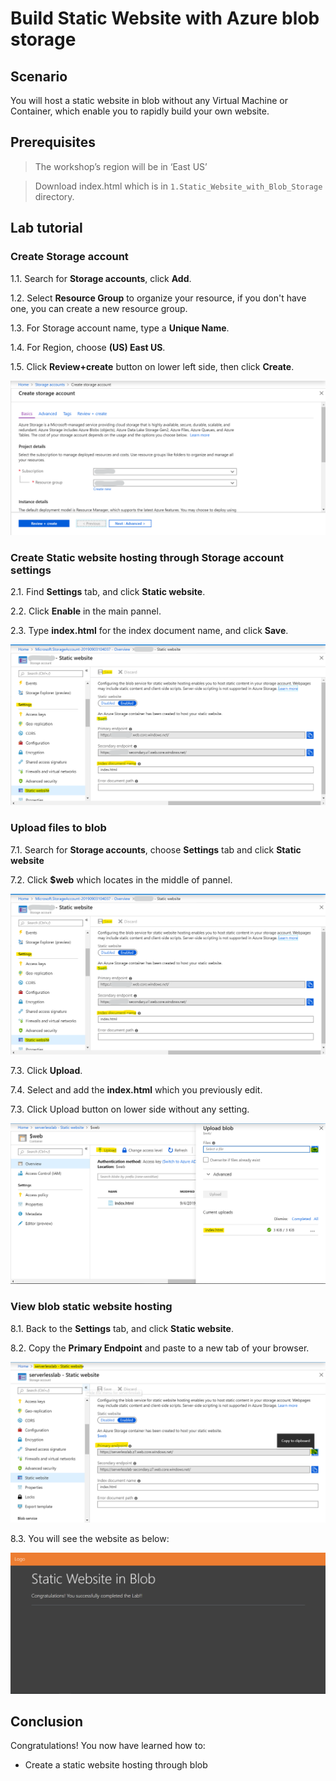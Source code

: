 # Build Static Website with Azure blob storage

## Scenario
You will host a static website in blob without any Virtual Machine or Container, which enable you to rapidly build your own website.

## Prerequisites
>The workshop’s region will be in ‘East US’

>Download index.html which is in <code>1.Static_Website_with_Blob_Storage</code> directory.


## Lab tutorial
### Create Storage account
1.1.  Search for **Storage accounts**, click **Add**.

1.2. Select **Resource Group** to organize your resource, if you don't have one, you can create a new resource group.

1.3. For Storage account name, type a **Unique Name**.

1.4. For Region, choose **(US) East US**.

1.5. Click **Review+create** button on lower left side, then click **Create**.

![Create-Storage-Acccount.png](./images/Create-Storage-Acccount.png)

### Create Static website hosting through Storage account settings

2.1. Find **Settings** tab, and click  **Static website**.

2.2. Click **Enable** in the main pannel.

2.3. Type **index.html** for the index document name, and click **Save**.

![Static-website-setting.png](./images/Static-website-setting.png)

### Upload files to blob

7.1. Search for **Storage accounts**, choose **Settings** tab and click  **Static website**

7.2. Click **$web** which locates in the middle of pannel.

![Static-website-setting.png](./images/Static-website-setting.png)

7.3. Click **Upload**.

7.4. Select and add the **index.html** which you previously edit.

7.3. Click Upload button on lower side without any setting.

![Upload-web-page.png](./images/Upload-web-page.png)

### View blob static website hosting

8.1. Back to the **Settings** tab, and click  **Static website**.

8.2. Copy the **Primary Endpoint** and paste to a new tab of your browser.

![Copy-primary-endpoint.png](./images/Copy-primary-endpoint.png)

8.3. You will see the website as below:

![Website.png](./images/Website.png)

## Conclusion

Congratulations! You now have learned how to:
* Create a static website hosting through blob